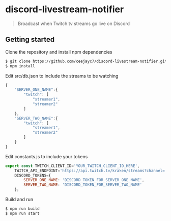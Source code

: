﻿# discord-livestream-notifier
> Broadcast when Twitch.tv streams go live on Discord

## Getting started
Clone the repository and install npm dependencies
```bash
$ git clone https://github.com/ceejayc7/discord-livestream-notifier.git
$ npm install
```

Edit src/db.json to include the streams to be watching
```js
{
    "SERVER_ONE_NAME":{
        "twitch": [
            "streamer1",
            "streamer2"
        ]
    },
    "SERVER_TWO_NAME":{
        "twitch": [
            "streamer1",
            "streamer2"
        ]
    }
}
```

Edit constants.js to include your tokens
```js
export const TWITCH_CLIENT_ID='YOUR_TWITCH_CLIENT_ID_HERE',
    TWITCH_API_ENDPOINT='https://api.twitch.tv/kraken/streams?channel=',
    DISCORD_TOKENS={
        SERVER_ONE_NAME: 'DISCORD_TOKEN_FOR_SERVER_ONE_NAME',
        SERVER_TWO_NAME: 'DISCORD_TOKEN_FOR_SERVER_TWO_NAME'
    };
```

Build and run
```bash
$ npm run build
$ npm run start
```
